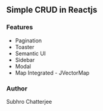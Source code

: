 ## Simple CRUD in Reactjs

### Features
- Pagination
- Toaster
- Semantic UI 
- Sidebar 
- Modal
- Map Integrated - JVectorMap

### Author
Subhro Chatterjee
